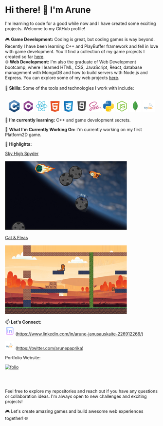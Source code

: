 # Hi there! 👋 I'm Arune

I'm learning to code for a good while now and I have created some exciting projects. Welcome to my GitHub profile! 
<br>
<br>
🎮 **Game Development:** Coding is great, but coding games is way beyond. Recently I have been learning C++ and PlayBuffer framework and fell in love with game development. You'll find a collection of my game projects I  created so far [here](https://github.com/mspaprika?tab=repositories).
<br>
🌐 **Web Development:** I'm also the graduate of Web Development bootcamp, where I learned HTML, CSS, JavaScript, React, database management with MongoDB and how to build servers with Node.js and Express. You can explore some of my web projects [here](https://github.com/mspaprika?tab=repositories).
<br>
<br>
🔧 **Skills:** Some of the tools and technologies I work with include:
<br>
<br>
<p align="center">
   <img src="data/icons/c.svg" alt="cpp" width="40">
   <img src="data/icons/csharp.svg" alt="csharp" width="40">
  <img src="data/icons/react2.svg" alt="react" width="40">
   <img src="data/icons/html.svg" alt="html" width="40">
   <img src="data/icons/css.svg" alt="css" width="40">
   <img src="data/icons/js2.svg" alt="javaScript" width="40">
   <img src="data/icons/sass.svg" alt="sass" width="40">
   <img src="data/icons/python.svg" alt="python" width="40">
   <img src="data/icons/node2.svg" alt="node" width="40">
   <img src="data/icons/mongo2.svg" alt="mongo" width="40">
   <img src="data/icons/sql.svg" alt="sql" width="40">
</p>

🌱 **I’m currently learning:** C++ and game development secrets.

🚀 **What I'm Currently Working On:** I'm currently working on my first Platform2D game.

🌟 **Highlights:**

[Sky High Spyder](https://github.com/mspaprika/Sky-High-Spyder)
<br>
<br>
<img src="data/images/spy_image.png" alt="sky_high" width="400">

[Cat & Fleas](https://github.com/mspaprika/Platform-2D-Game-)
<br>
<br>
<img src="data/images/kitty_image.png" alt="cat_flea" width="400">

📫 **Let's Connect:**
<br>
<img src="data/icons/linkedin.svg" alt="linkedin" width="30"> (https://www.linkedin.com/in/arune-janusauskaite-226912266/)

<img src="data/icons/sql.svg" alt="sql" width="30"> (https://twitter.com/arunepaprika)

Portfolio Website: 

[<img src="data/gifs/folio.gif" alt="folio" width="400">](https://mspaprika.github.io/my-folio-3.0/)

<br>
<br>

Feel free to explore my repositories and reach out if you have any questions or collaboration ideas. I'm always open to new challenges and exciting projects!

🎮 Let's create amazing games and build awesome web experiences together! 🌐


<!--
**mspaprika/mspaprika** is a ✨ _special_ ✨ repository because its `README.md` (this file) appears on your GitHub profile.

Here are some ideas to get you started:

- 🔭 I’m currently working on ...
- 🌱 I’m currently learning ...
- 👯 I’m looking to collaborate on ...
- 🤔 I’m looking for help with ...
- 💬 Ask me about ...
- 📫 How to reach me: ...
- 😄 Pronouns: ...
- ⚡ Fun fact: ...
-->
